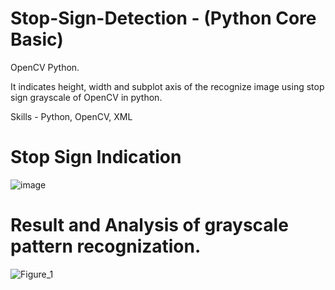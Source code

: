# Stop-Sign-Detection  - (Python Core Basic)

OpenCV Python.

It indicates height, width and subplot axis of the recognize image using stop sign grayscale of OpenCV in python.

Skills - Python, OpenCV, XML

# Stop Sign Indication


![image](https://github.com/jayakrishna1204/Stop-Sign-Detection/assets/160568830/366cf4ba-f2a2-4067-becd-b9d7120fd0fe)

# Result and Analysis of grayscale pattern recognization.


![Figure_1](https://github.com/jayakrishna1204/Stop-Sign-Detection/assets/160568830/8067d8a0-b457-49e6-93f5-a6fc11659a93)
